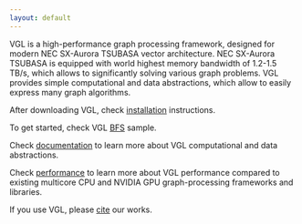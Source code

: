 ```yaml
---
layout: default
---
```


VGL is a high-performance graph processing framework, designed for modern NEC SX-Aurora TSUBASA vector architecture. NEC SX-Aurora TSUBASA is equipped with world
  highest memory bandwidth of 1.2-1.5 TB/s, which allows to significantly solving various graph problems.
  VGL provides simple computational and data abstractions, which allow to easily express many graph algorithms.

After downloading VGL, check [installation](./installation.html) instructions.

To get started, check VGL [BFS](./bfs_example.html) sample.

Check [documentation](./documentation.html)  to learn more about VGL computational and data abstractions.

Check [performance](./performance.html) to learn more about VGL performance compared to existing multicore CPU and NVIDIA 
GPU graph-processing frameworks and libraries.

If you use VGL, please [cite](./cite.html) our works. 

